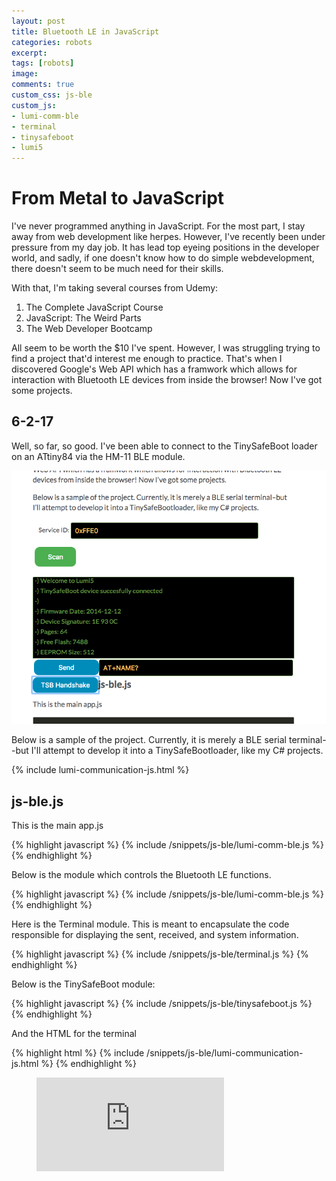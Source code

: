 ```yaml
---
layout: post
title: Bluetooth LE in JavaScript
categories: robots
excerpt:
tags: [robots]
image:
comments: true
custom_css: js-ble
custom_js: 
- lumi-comm-ble
- terminal
- tinysafeboot
- lumi5
---
```


# From Metal to JavaScript

I've never programmed anything in JavaScript.  For the most part, I stay away from web development like herpes.  However, I've recently been under pressure from my day job.  It has lead top eyeing positions in the developer world, and sadly, if one doesn't know how to do simple webdevelopment, there doesn't seem to be much need for their skills.

With that, I'm taking several courses from Udemy:

1. The Complete JavaScript Course
2. JavaScript: The Weird Parts
3. The Web Developer Bootcamp

All seem to be worth the $10 I've spent.  However, I was struggling trying to find a project that'd interest me enough to practice.  That's when I discovered Google's Web API which has a framwork which allows for interaction with Bluetooth LE devices from inside the browser!  Now I've got some projects.  

## 6-2-17
Well, so far, so good.  I've been able to connect to the TinySafeBoot loader on an ATtiny84 via the HM-11 BLE module.

![](/../../images/Lumi5_connected.png)


Below is a sample of the project.  Currently, it is merely a BLE serial terminal--but I'll attempt to develop it into a TinySafeBootloader, like my C# projects.

{% include lumi-communication-js.html %}




## js-ble.js ## 

This is the main app.js

{% highlight javascript %}
    {% include /snippets/js-ble/lumi-comm-ble.js %}
{% endhighlight %}


Below is the module which controls the Bluetooth LE functions.

{% highlight javascript %}
    {% include /snippets/js-ble/lumi-comm-ble.js %}
{% endhighlight %}


Here is the Terminal module.  This is meant to encapsulate the code responsible for displaying the sent, received, and system information.

{% highlight javascript %}
    {% include /snippets/js-ble/terminal.js %}
{% endhighlight %}

Below is the TinySafeBoot module:

{% highlight javascript %}
    {% include /snippets/js-ble/tinysafeboot.js %}
{% endhighlight %}


And the HTML for the terminal

{% highlight html %}
    {% include /snippets/js-ble/lumi-communication-js.html %}
{% endhighlight %}





<figure><embed src="https://wakatime.com/share/@ladvien/a5ebcfd0-1f7f-400c-8c14-2e50a4ed2e90.svg"></embed></figure>
